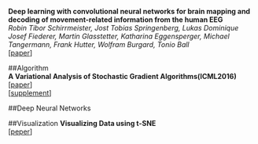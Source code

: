 **Deep learning with convolutional neural networks for brain mapping and decoding of movement-related information from the human EEG**  
*Robin Tibor Schirrmeister, Jost Tobias Springenberg, Lukas Dominique Josef Fiederer, Martin Glasstetter, Katharina Eggensperger, Michael Tangermann, Frank Hutter, Wolfram Burgard, Tonio Ball*  
[[paper](https://arxiv.org/abs/1703.05051)]  

##Algorithm  
**A Variational Analysis of Stochastic Gradient Algorithms(ICML2016)**  
[[paper](http://jmlr.org/proceedings/papers/v48/mandt16.pdf)]  
[[supplement](http://jmlr.org/proceedings/papers/v48/mandt16-supp.pdf)]  

##Deep Neural Networks

##Visualization
**Visualizing Data using t-SNE**  
[[peper](http://jmlr.org/papers/volume9/vandermaaten08a/vandermaaten08a.pdf)]  
